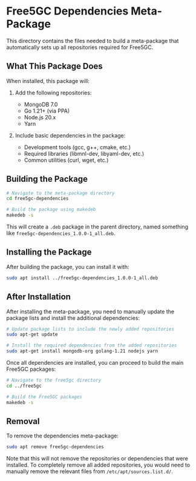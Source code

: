 # Free5GC Dependencies Meta-Package

This directory contains the files needed to build a meta-package that automatically sets up all repositories required for Free5GC.

## What This Package Does

When installed, this package will:

1. Add the following repositories:
   - MongoDB 7.0
   - Go 1.21+ (via PPA)
   - Node.js 20.x
   - Yarn

2. Include basic dependencies in the package:
   - Development tools (gcc, g++, cmake, etc.)
   - Required libraries (libmnl-dev, libyaml-dev, etc.)
   - Common utilities (curl, wget, etc.)

## Building the Package

```bash
# Navigate to the meta-package directory
cd free5gc-dependencies

# Build the package using makedeb
makedeb -s
```

This will create a `.deb` package in the parent directory, named something like `free5gc-dependencies_1.0.0-1_all.deb`.

## Installing the Package

After building the package, you can install it with:

```bash
sudo apt install ../free5gc-dependencies_1.0.0-1_all.deb
```

## After Installation

After installing the meta-package, you need to manually update the package lists and install the additional dependencies:

```bash
# Update package lists to include the newly added repositories
sudo apt-get update

# Install the required dependencies from the added repositories
sudo apt-get install mongodb-org golang-1.21 nodejs yarn
```

Once all dependencies are installed, you can proceed to build the main Free5GC packages:

```bash
# Navigate to the free5gc directory
cd ../free5gc

# Build the Free5GC packages
makedeb -s
```

## Removal

To remove the dependencies meta-package:

```bash
sudo apt remove free5gc-dependencies
```

Note that this will not remove the repositories or dependencies that were installed. To completely remove all added repositories, you would need to manually remove the relevant files from `/etc/apt/sources.list.d/`.